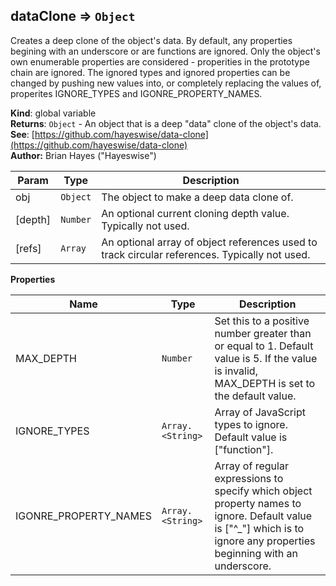 <a name="dataClone"></a>

## dataClone ⇒ <code>Object</code>
Creates a deep clone of the object's data. By default, any properties begining with an underscore or are functionsare ignored. Only the object's own enumerable properties are considered - properities in the prototype chain are ignored. The ignored types and ignored properties can be changed by pushing new values into, or completely replacingthe values of, properites IGNORE_TYPES and IGONRE_PROPERTY_NAMES.

**Kind**: global variable  
**Returns**: <code>Object</code> - An object that is a deep "data" clone of the object's data.  
**See**: [https://github.com/hayeswise/data-clone](https://github.com/hayeswise/data-clone)  
**Author:** Brian Hayes ("Hayeswise")  

| Param | Type | Description |
| --- | --- | --- |
| obj | <code>Object</code> | The object to make a deep data clone of. |
| [depth] | <code>Number</code> | An optional current cloning depth value.  Typically not used. |
| [refs] | <code>Array</code> | An optional array of object references used to track circular references.  Typically not used. |

**Properties**

| Name | Type | Description |
| --- | --- | --- |
| MAX_DEPTH | <code>Number</code> | Set this to a positive number greater than or equal to 1.  Default value is 5.  If the value is invalid, MAX_DEPTH is set to the default value. |
| IGNORE_TYPES | <code>Array.&lt;String&gt;</code> | Array of JavaScript types to ignore.  Default value is ["function"]. |
| IGONRE_PROPERTY_NAMES | <code>Array.&lt;String&gt;</code> | Array of regular expressions to specify which object property   names to ignore.  Default value is ["^_"] which is to ignore any properties beginning with an underscore. |

